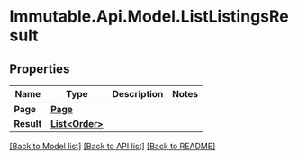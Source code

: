 # Immutable.Api.Model.ListListingsResult

## Properties

Name | Type | Description | Notes
------------ | ------------- | ------------- | -------------
**Page** | [**Page**](Page.md) |  | 
**Result** | [**List&lt;Order&gt;**](Order.md) |  | 

[[Back to Model list]](../README.md#documentation-for-models) [[Back to API list]](../README.md#documentation-for-api-endpoints) [[Back to README]](../README.md)

